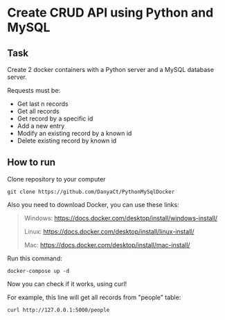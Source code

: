 # Create CRUD API using Python and MySQL
## Task
Create 2 docker containers with a Python server and a MySQL database server.

Requests must be:
- Get last n records 
- Get all records
- Get record by a specific id
- Add a new entry
- Modify an existing record by a known id
- Delete existing record by known id

## How to run
Clone repository to your computer
```
git clone https://github.com/DanyaCt/PythonMySqlDocker
```
Also you need to download Docker, you can use these links:

>Windows: https://docs.docker.com/desktop/install/windows-install/
>
>Linux: https://docs.docker.com/desktop/install/linux-install/
>
>Mac: https://docs.docker.com/desktop/install/mac-install/

Run this command:
```
docker-compose up -d
```
Now you can check if it works, using curl!

For example, this line will get all records from "people" table:
```
curl http://127.0.0.1:5000/people
```
